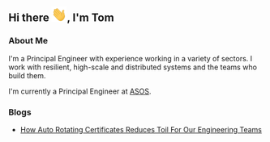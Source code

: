 ## Hi there <img src="https://raw.githubusercontent.com/tom-scott/tom-scott/main/wave.gif" width="30px">, I'm Tom

### About Me

I'm a Principal Engineer with experience working in a variety of sectors. I work with resilient, high-scale and distributed systems and the teams who build them.

I'm currently a Principal Engineer at [ASOS](https://www.asos.com/).

### Blogs

- [How Auto Rotating Certificates Reduces Toil For Our Engineering Teams](https://medium.com/asos-techblog/how-auto-rotating-certificates-reduces-toil-for-our-engineering-teams-d93b1df7892f)

